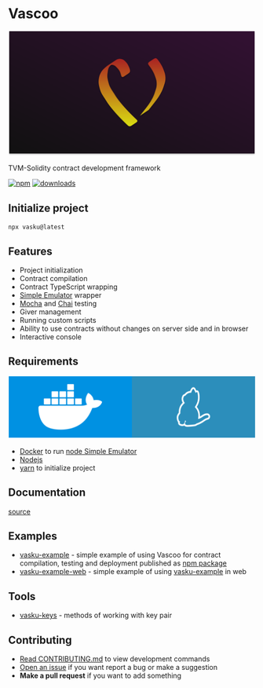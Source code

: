 # Vascoo

![cover](docs/cover.svg)

TVM-Solidity contract development framework

[![npm](https://img.shields.io/npm/v/vasku?label=npm)](https://www.npmjs.com/package/vasku)
[![downloads](https://img.shields.io/npm/dt/vasku?label=downloads)](https://www.npmjs.com/package/vasku)

## Initialize project

```shell
npx vasku@latest
```

## Features 

* Project initialization
* Contract compilation
* Contract TypeScript wrapping
* [Simple Emulator](https://github.com/tonlabs/evernode-se) wrapper
* [Mocha](https://mochajs.org) and [Chai](https://www.chaijs.com) testing
* Giver management
* Running custom scripts
* Ability to use contracts without changes on server side and in browser
* Interactive console

## Requirements

![requirements](docs/requirements.svg)

* [Docker](https://www.docker.com) to run [node Simple Emulator](https://github.com/tonlabs/evernode-se)
* [Nodejs](https://nodejs.org)
* [yarn](https://yarnpkg.com) to initialize project

## Documentation

[source](https://github.com/savonarolagirolamo/vasku-docs)

## Examples

* [vasku-example](https://github.com/savonarolagirolamo/vasku-example) - simple example of using Vascoo for contract compilation, testing and deployment published as [npm package](https://www.npmjs.com/package/vasku-example)
* [vasku-example-web](https://github.com/savonarolagirolamo/vasku-example-web) - simple example of using [vasku-example](https://github.com/savonarolagirolamo/vasku-example) in web

## Tools

* [vasku-keys](https://github.com/savonarolagirolamo/vasku-keys) - methods of working with key pair

## Contributing

* [Read CONTRIBUTING.md](./CONTRIBUTING.md) to view development commands
* [Open an issue](https://github.com/savonarolagirolamo/vasku/issues/new) if you want report a bug or make a suggestion
* **Make a pull request** if you want to add something
